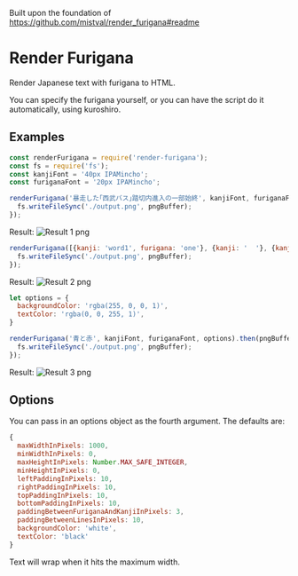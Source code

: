 Built upon the foundation of https://github.com/mistval/render_furigana#readme

# Render Furigana
Render Japanese text with furigana to HTML.

You can specify the furigana yourself, or you can have the script do it automatically, using kuroshiro.

## Examples
```js
const renderFurigana = require('render-furigana');
const fs = require('fs');
const kanjiFont = '40px IPAMincho';
const furiganaFont = '20px IPAMincho';

renderFurigana('暴走した｢西武バス｣踏切内進入の一部始終', kanjiFont, furiganaFont).then(pngBuffer => {
  fs.writeFileSync('./output.png', pngBuffer);
});
```

Result:
![Result 1 png](https://preview.ibb.co/gWcnmR/output1.png "Result 1 png")
```js
renderFurigana([{kanji: 'word1', furigana: 'one'}, {kanji: '  '}, {kanji: 'word-two', furigana: 'two'}], kanjiFont, furiganaFont).then(pngBuffer => {
  fs.writeFileSync('./output.png', pngBuffer);
});
```

Result:
![Result 2 png](https://image.ibb.co/gbqjY6/output2.png "Result 2 png")
```js
let options = {
  backgroundColor: 'rgba(255, 0, 0, 1)',
  textColor: 'rgba(0, 0, 255, 1)',
}

renderFurigana('青と赤', kanjiFont, furiganaFont, options).then(pngBuffer => {
  fs.writeFileSync('./output.png', pngBuffer);
});
```
Result:
![Result 3 png](https://image.ibb.co/bsxL6R/output3.png "Result 3 png")
## Options
You can pass in an options object as the fourth argument. The defaults are:
```js
{
  maxWidthInPixels: 1000,
  minWidthInPixels: 0,
  maxHeightInPixels: Number.MAX_SAFE_INTEGER,
  minHeightInPixels: 0,
  leftPaddingInPixels: 10,
  rightPaddingInPixels: 10,
  topPaddingInPixels: 10,
  bottomPaddingInPixels: 10,
  paddingBetweenFuriganaAndKanjiInPixels: 3,
  paddingBetweenLinesInPixels: 10,
  backgroundColor: 'white',
  textColor: 'black'
}
```

Text will wrap when it hits the maximum width.
